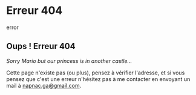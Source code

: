 Erreur 404
==========
error

## Oups ! Erreur 404

*Sorry Mario but our princess is in another castle...*

Cette page n'existe pas (ou plus), pensez à vérifier l'adresse, et si vous pensez que c'est une erreur n'hésitez pas à me contacter en envoyant un mail à <napnac.ga@gmail.com>.
